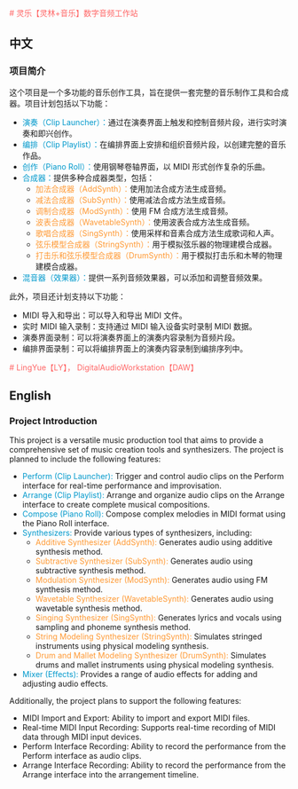 <span style="color:#FF6666"># 灵乐【灵林+音乐】数字音频工作站</span>
## 中文
### 项目简介

这个项目是一个多功能的音乐创作工具，旨在提供一套完整的音乐制作工具和合成器。项目计划包括以下功能：

- <span style="color:#0099CC">演奏（Clip Launcher）：</span>通过在演奏界面上触发和控制音频片段，进行实时演奏和即兴创作。
- <span style="color:#0099CC">编排（Clip Playlist）：</span>在编排界面上安排和组织音频片段，以创建完整的音乐作品。
- <span style="color:#0099CC">创作（Piano Roll）：</span>使用钢琴卷轴界面，以 MIDI 形式创作复杂的乐曲。
- <span style="color:#0099CC">合成器：</span>提供多种合成器类型，包括：
    - <span style="color:#FF9933">加法合成器（AddSynth）：</span>使用加法合成方法生成音频。
    - <span style="color:#FF9933">减法合成器（SubSynth）：</span>使用减法合成方法生成音频。
    - <span style="color:#FF9933">调制合成器（ModSynth）：</span>使用 FM 合成方法生成音频。
    - <span style="color:#FF9933">波表合成器（WavetableSynth）：</span>使用波表合成方法生成音频。
    - <span style="color:#FF9933">歌唱合成器（SingSynth）：</span>使用采样和音素合成方法生成歌词和人声。
    - <span style="color:#FF9933">弦乐模型合成器（StringSynth）：</span>用于模拟弦乐器的物理建模合成器。
    - <span style="color:#FF9933">打击乐和弦乐模型合成器（DrumSynth）：</span>用于模拟打击乐和木琴的物理建模合成器。
- <span style="color:#0099CC">混音器（效果器）：</span>提供一系列音频效果器，可以添加和调整音频效果。

此外，项目还计划支持以下功能：

- MIDI 导入和导出：可以导入和导出 MIDI 文件。
- 实时 MIDI 输入录制：支持通过 MIDI 输入设备实时录制 MIDI 数据。
- 演奏界面录制：可以将演奏界面上的演奏内容录制为音频片段。
- 编排界面录制：可以将编排界面上的演奏内容录制到编排序列中。

<span style="color:#FF6666"># LingYue【LY】， DigitalAudioWorkstation【DAW】</span>
## English
### Project Introduction

This project is a versatile music production tool that aims to provide a comprehensive set of music creation tools and synthesizers. The project is planned to include the following features:

- <span style="color:#0099CC">Perform (Clip Launcher):</span> Trigger and control audio clips on the Perform interface for real-time performance and improvisation.
- <span style="color:#0099CC">Arrange (Clip Playlist):</span> Arrange and organize audio clips on the Arrange interface to create complete musical compositions.
- <span style="color:#0099CC">Compose (Piano Roll):</span> Compose complex melodies in MIDI format using the Piano Roll interface.
- <span style="color:#0099CC">Synthesizers:</span> Provide various types of synthesizers, including:
    - <span style="color:#FF9933">Additive Synthesizer (AddSynth):</span> Generates audio using additive synthesis method.
    - <span style="color:#FF9933">Subtractive Synthesizer (SubSynth):</span> Generates audio using subtractive synthesis method.
    - <span style="color:#FF9933">Modulation Synthesizer (ModSynth):</span> Generates audio using FM synthesis method.
    - <span style="color:#FF9933">Wavetable Synthesizer (WavetableSynth):</span> Generates audio using wavetable synthesis method.
    - <span style="color:#FF9933">Singing Synthesizer (SingSynth):</span> Generates lyrics and vocals using sampling and phoneme synthesis method.
    - <span style="color:#FF9933">String Modeling Synthesizer (StringSynth):</span> Simulates stringed instruments using physical modeling synthesis.
    - <span style="color:#FF9933">Drum and Mallet Modeling Synthesizer (DrumSynth):</span> Simulates drums and mallet instruments using physical modeling synthesis.
- <span style="color:#0099CC">Mixer (Effects):</span> Provides a range of audio effects for adding and adjusting audio effects.

Additionally, the project plans to support the following features:

- MIDI Import and Export: Ability to import and export MIDI files.
- Real-time MIDI Input Recording: Supports real-time recording of MIDI data through MIDI input devices.
- Perform Interface Recording: Ability to record the performance from the Perform interface as audio clips.
- Arrange Interface Recording: Ability to record the performance from the Arrange interface into the arrangement timeline.
